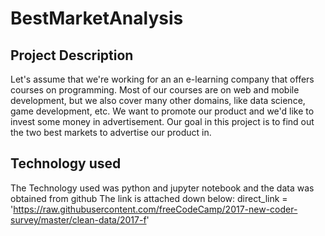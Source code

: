 # BestMarketAnalysis
## Project Description
Let's assume that we're working for an an e-learning company that offers courses on programming. Most of our courses are on web and mobile development, but we also cover many other domains, like data science, game development, etc. We want to promote our product and we'd like to invest some money in advertisement. Our goal in this project is to find out the two best markets to advertise our product in.
## Technology used
The Technology used was python and jupyter notebook and the data was obtained from github
The link is attached down below:
direct_link = 'https://raw.githubusercontent.com/freeCodeCamp/2017-new-coder-survey/master/clean-data/2017-f'

